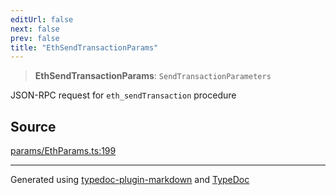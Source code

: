 ```yaml
---
editUrl: false
next: false
prev: false
title: "EthSendTransactionParams"
---
```


> **EthSendTransactionParams**: `SendTransactionParameters`

JSON-RPC request for `eth_sendTransaction` procedure

## Source

[params/EthParams.ts:199](https://github.com/evmts/tevm-monorepo/blob/main/vm/api/src/params/EthParams.ts#L199)

***
Generated using [typedoc-plugin-markdown](https://www.npmjs.com/package/typedoc-plugin-markdown) and [TypeDoc](https://typedoc.org/)
